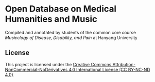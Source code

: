 # Open Database on Medical Humanities and Music
Compiled and annotated by students of the common core course *Musicology of Disease, Disability, and Pain* at Hanyang University

## License
This project is licensed under the [Creative Commons Attribution-NonCommercial-NoDerivatives 4.0 International License (CC BY-NC-ND 4.0)](https://creativecommons.org/licenses/by-nc-nd/4.0/).
